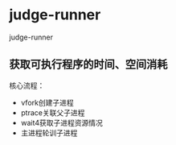 # judge-runner
judge-runner
## 获取可执行程序的时间、空间消耗
核心流程：
* vfork创建子进程
* ptrace关联父子进程
* wait4获取子进程资源情况
* 主进程轮训子进程
